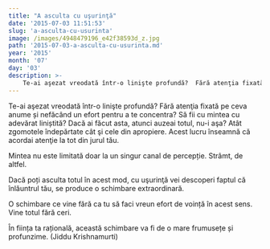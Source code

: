 ```yaml
---
title: "A asculta cu uşurinţă"
date: '2015-07-03 11:51:53'
slug: 'a-asculta-cu-usurinta'
image: /images/4948479196_e42f38593d_z.jpg
path: '2015-07-03-a-asculta-cu-usurinta.md'
year: '2015'
month: '07'
day: '03'
description: >-
    Te-ai aşezat vreodată într-o linişte profundă?  Fără atenţia fixată pe ceva anume și nefăcând un efort pentru a te concentra? Să fii cu mintea cu adevărat liniștită? Dacă ai făcut asta, atunci auzeai 
---
```

<div class="kg-card-markdown"><p>Te-ai aşezat vreodată într-o linişte profundă?  Fără atenţia fixată pe ceva anume și nefăcând un efort pentru a te concentra? Să fii cu mintea cu adevărat liniștită? Dacă ai făcut asta, atunci auzeai totul, nu-i aşa? Atât zgomotele îndepărtate cât şi cele din apropiere. Acest lucru înseamnă că acordai atenţie la tot din jurul tău.</p>
<p>Mintea nu este limitată doar la un singur canal de percepție. Strâmt, de altfel.</p>
<p>Dacă poți asculta totul în acest mod, cu uşurinţă vei descoperi faptul că înlăuntrul tău, se produce o schimbare extraordinară. </p>
<p>O schimbare ce vine fără ca tu să faci vreun efort de voință în acest sens. Vine totul fără ceri.</p>
<p>În ființa ta rațională, această schimbare va fi de o mare frumusețe și profunzime. (Jiddu Krishnamurti)</p>
</div>
    